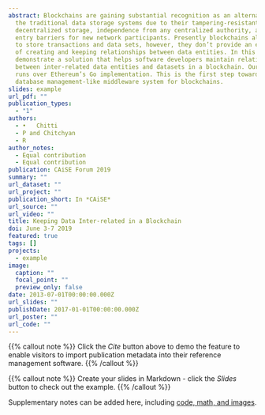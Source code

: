```yaml
---
abstract: Blockchains are gaining substantial recognition as an alternative to
  the traditional data storage systems due to their tampering-resistant and
  decentralized storage, independence from any centralized authority, and low
  entry barriers for new network participants. Presently blockchains allow users
  to store transactions and data sets, however, they don’t provide an easy way
  of creating and keeping relationships between data entities. In this paper, we
  demonstrate a solution that helps software developers maintain relationships
  between inter-related data entities and datasets in a blockchain. Our solution
  runs over Ethereum’s Go implementation. This is the first step towards a
  database management-like middleware system for blockchains.
slides: example
url_pdf: ""
publication_types:
  - "1"
authors:
  - •	Chitti
  - P and Chitchyan
  - R
author_notes:
  - Equal contribution
  - Equal contribution
publication: CAiSE Forum 2019
summary: ""
url_dataset: ""
url_project: ""
publication_short: In *CAiSE*
url_source: ""
url_video: ""
title: Keeping Data Inter-related in a Blockchain
doi: June 3-7 2019
featured: true
tags: []
projects:
  - example
image:
  caption: ""
  focal_point: ""
  preview_only: false
date: 2013-07-01T00:00:00.000Z
url_slides: ""
publishDate: 2017-01-01T00:00:00.000Z
url_poster: ""
url_code: ""
---
```


{{% callout note %}}
Click the *Cite* button above to demo the feature to enable visitors to import publication metadata into their reference management software.
{{% /callout %}}

{{% callout note %}}
Create your slides in Markdown - click the *Slides* button to check out the example.
{{% /callout %}}

Supplementary notes can be added here, including [code, math, and images](https://wowchemy.com/docs/writing-markdown-latex/).
